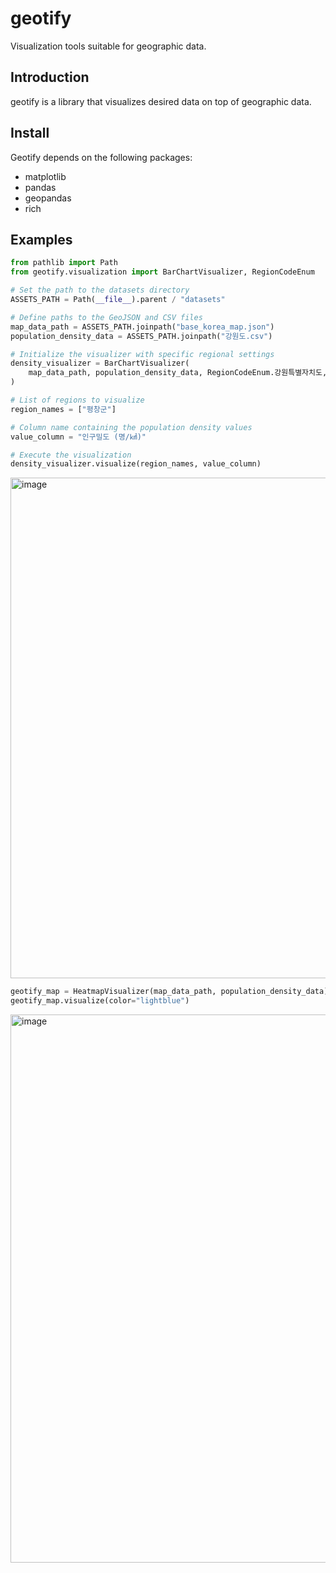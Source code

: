 # geotify

Visualization tools suitable for geographic data.

## Introduction

geotify is a library that visualizes desired data on top of geographic data.

## Install

Geotify depends on the following packages:
- matplotlib
- pandas
- geopandas
- rich

## Examples

```python
from pathlib import Path
from geotify.visualization import BarChartVisualizer, RegionCodeEnum

# Set the path to the datasets directory
ASSETS_PATH = Path(__file__).parent / "datasets"

# Define paths to the GeoJSON and CSV files
map_data_path = ASSETS_PATH.joinpath("base_korea_map.json")
population_density_data = ASSETS_PATH.joinpath("강원도.csv")

# Initialize the visualizer with specific regional settings
density_visualizer = BarChartVisualizer(
    map_data_path, population_density_data, RegionCodeEnum.강원특별자치도, "동별(2)"
)

# List of regions to visualize
region_names = ["평창군"]

# Column name containing the population density values
value_column = "인구밀도 (명/㎢)"

# Execute the visualization
density_visualizer.visualize(region_names, value_column)
```
<img width="801" alt="image" src="https://github.com/0gonge/Study/assets/88605949/693fb018-af21-4203-bbcf-a1d64132a9a6">




```python
geotify_map = HeatmapVisualizer(map_data_path, population_density_data)
geotify_map.visualize(color="lightblue")
```
<img width="877" alt="image" src="https://github.com/0gonge/Study/assets/88605949/025c54dd-f944-420c-bbe7-54291265149b">
